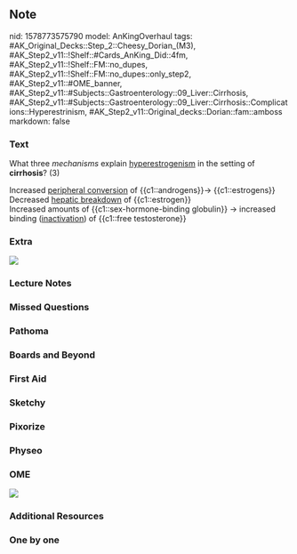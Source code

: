 ## Note
nid: 1578773575790
model: AnKingOverhaul
tags: #AK_Original_Decks::Step_2::Cheesy_Dorian_(M3), #AK_Step2_v11::!Shelf::#Cards_AnKing_Did::4fm, #AK_Step2_v11::!Shelf::FM::no_dupes, #AK_Step2_v11::!Shelf::FM::no_dupes::only_step2, #AK_Step2_v11::#OME_banner, #AK_Step2_v11::#Subjects::Gastroenterology::09_Liver::Cirrhosis, #AK_Step2_v11::#Subjects::Gastroenterology::09_Liver::Cirrhosis::Complications::Hyperestrinism, #AK_Step2_v11::Original_decks::Dorian::fam::amboss
markdown: false

### Text
What three <i>mechanisms</i> explain <u>hyperestrogenism</u> in the
setting of <b>cirrhosis</b>? (3)
<div>
  Increased <u>peripheral conversion</u> of {{c1::androgens}}→
  {{c1::estrogens}}
  <div>
    Decreased <u>hepatic breakdown</u> of {{c1::estrogen}}
  </div>
  <div>
    Increased amounts of {{c1::sex-hormone-binding globulin}} →
    increased binding (<u>inactivation</u>) of {{c1::free
    testosterone}}
  </div>
</div>

### Extra
<img src="big_5d766f5134a7e.jpg">

### Lecture Notes


### Missed Questions


### Pathoma


### Boards and Beyond


### First Aid


### Sketchy


### Pixorize


### Physeo


### OME
<div class="ome-widget">
  <a href="https://onlinemeded.org?ref=anki"><img src=
  "_OME_AnkiFlashcards_General_4.png"></a>
</div>

### Additional Resources


### One by one

